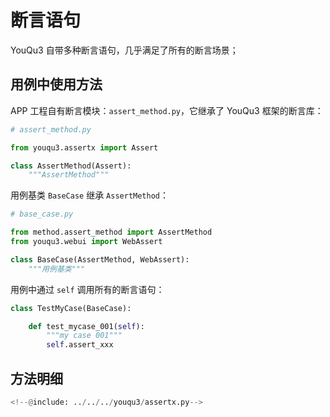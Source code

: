 # 断言语句

YouQu3 自带多种断言语句，几乎满足了所有的断言场景；

## 用例中使用方法

APP 工程自有断言模块：`assert_method.py`，它继承了 YouQu3 框架的断言库：

```python
# assert_method.py

from youqu3.assertx import Assert

class AssertMethod(Assert):
    """AssertMethod"""

```

用例基类 `BaseCase` 继承 `AssertMethod`：

```python
# base_case.py

from method.assert_method import AssertMethod
from youqu3.webui import WebAssert

class BaseCase(AssertMethod, WebAssert):
    """用例基类"""
```

用例中通过 `self` 调用所有的断言语句：

```python
class TestMyCase(BaseCase):

    def test_mycase_001(self):
        """my case 001"""
        self.assert_xxx
```

## 方法明细

```python
<!--@include: ../../../youqu3/assertx.py-->
```



